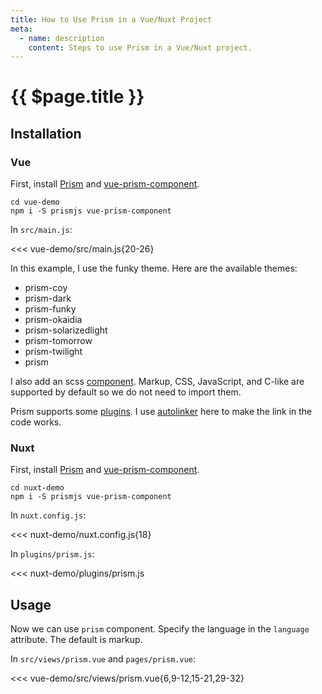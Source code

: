 ```yaml
---
title: How to Use Prism in a Vue/Nuxt Project
meta:
  - name: description
    content: Steps to use Prism in a Vue/Nuxt project.
---
```


# {{ $page.title }}

<start-tutorial demo="prism" />

## Installation

### Vue

First, install [Prism](https://github.com/PrismJS/prism) and [vue-prism-component](https://github.com/egoist/vue-prism-component).

```bash{2}
cd vue-demo
npm i -S prismjs vue-prism-component
```

In `src/main.js`:

<<< vue-demo/src/main.js{20-26}

In this example, I use the funky theme. Here are the available themes:

- prism-coy
- prism-dark
- prism-funky
- prism-okaidia
- prism-solarizedlight
- prism-tomorrow
- prism-twilight
- prism

I also add an scss [component](https://prismjs.com/index.html#languages-list). Markup, CSS, JavaScript, and C-like are supported by default so we do not need to import them.

Prism supports some [plugins](https://prismjs.com/index.html#plugins). I use [autolinker](https://prismjs.com/plugins/autolinker) here to make the link in the code works.

### Nuxt

First, install [Prism](https://github.com/PrismJS/prism) and [vue-prism-component](https://github.com/egoist/vue-prism-component).

```bash{2}
cd nuxt-demo
npm i -S prismjs vue-prism-component
```

In `nuxt.config.js`:

<<< nuxt-demo/nuxt.config.js{18}

In `plugins/prism.js`:

<<< nuxt-demo/plugins/prism.js

## Usage

Now we can use `prism` component. Specify the language in the `language` attribute. The default is markup.

In `src/views/prism.vue` and `pages/prism.vue`:

<<< vue-demo/src/views/prism.vue{6,9-12,15-21,29-32}
